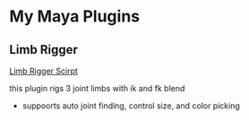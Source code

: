 # My Maya Plugins

## Limb Rigger

[Limb Rigger Scirpt]("./src/LimbRigger.py")

this plugin rigs 3 joint limbs with ik and fk blend

* suppoorts auto joint finding, control size, and color picking


